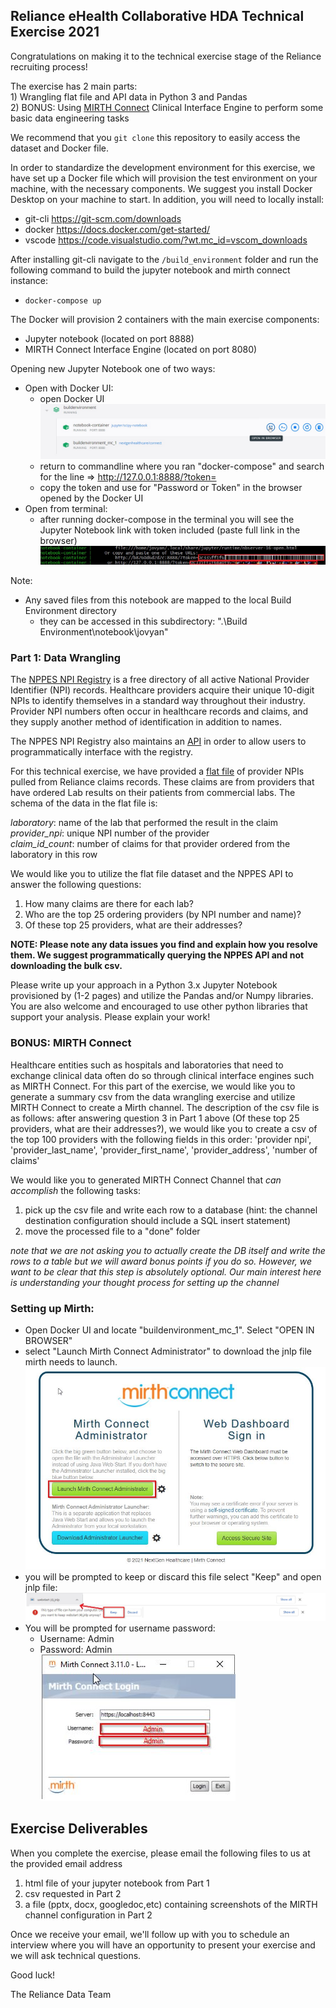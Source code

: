 ## Reliance eHealth Collaborative HDA Technical Exercise 2021

Congratulations on making it to the technical exercise stage of the Reliance recruiting process!

The exercise has 2 main parts:  
    1) Wrangling flat file and API data in Python 3 and Pandas  
    2) BONUS: Using [MIRTH Connect](https://www.nextgen.com/products-and-services/integration-engine) Clinical Interface Engine to perform some basic data engineering tasks  

We recommend that you `git clone` this repository to easily access the dataset and Docker file.

In order to standardize the development environment for this exercise, we have set up a Docker file which will provision the test environment on your machine, with the necessary components. We suggest you install Docker Desktop on your machine to start. In addition, you will need to locally install:

* git-cli https://git-scm.com/downloads
* docker https://docs.docker.com/get-started/
* vscode https://code.visualstudio.com/?wt.mc_id=vscom_downloads

After installing git-cli navigate to the `/build_environment` folder and run the following command to build the jupyter notebook and mirth connect instance:  
* ```docker-compose up```

The Docker will provision 2 containers with the main exercise components:
* Jupyter notebook (located on port 8888)
* MIRTH Connect Interface Engine  (located on port 8080)

Opening new Jupyter Notebook one of two ways: 
* Open with Docker UI:
    * open Docker UI 
    ![open notebook](img/docker_open_notebook.jpg)
    * return to commandline where you ran "docker-compose" and search for the line => http://127.0.0.1:8888/?token= 
    * copy the token and use for "Password or Token" in the browser opened by the Docker UI
* Open from terminal: 
    * after running docker-compose in the terminal you will see the Jupyter Notebook link with token included (paste full link in the browser)
    ![Open notebook from terminal](img/open_notebook_container.jpg)
    

Note: 
* Any saved files from this notebook are mapped to the local Build Environment directory
    * they can be accessed in this subdirectory: ".\Build Environment\notebook\jovyan\"

### Part 1: Data Wrangling 
The [NPPES NPI Registry](https://npiregistry.cms.hhs.gov/) is a free directory of all active National Provider Identifier (NPI) records. Healthcare providers acquire their unique 10-digit NPIs to identify themselves in a standard way throughout their industry. Provider NPI numbers often occur in healthcare records and claims, and they supply another method of identification in addition to names.

The NPPES NPI Registry also maintains an [API](https://npiregistry.cms.hhs.gov/registry/help-api) in order to allow users to programmatically interface with the registry.

For this technical exercise, we have provided a [flat file](https://github.com/reliancehie/recruiting-hda/blob/main/data/provider_npi_list.tsv) of provider NPIs pulled from Reliance claims records.  These claims are from providers that have ordered Lab results on their patients from commercial labs. The schema of the data in the flat file is:

*laboratory*: name of the lab that performed the result in the claim  
*provider_npi*: unique NPI number of the provider  
*claim_id_count*: number of claims for that provider ordered from the laboratory in this row  

We would like you to utilize the flat file dataset and the NPPES API to answer the following questions:

1) How many claims are there for each lab?
2) Who are the top 25 ordering providers (by NPI number and name)?
3) Of these top 25 providers, what are their addresses?

**NOTE: Please note any data issues you find and explain how you resolve them. 
We suggest programmatically querying the NPPES API and not downloading the bulk csv.**

Please write up your approach in a Python 3.x Jupyter Notebook provisioned by (1-2 pages) and utilize the Pandas and/or Numpy libraries. You are also welcome and encouraged to use other python libraries that support your analysis. Please explain your work!

### BONUS: MIRTH Connect  

Healthcare entities such as hospitals and laboratories that need to exchange clinical data often do so through clinical interface engines such as MIRTH Connect. For this part of the exercise, we would like you to generate a summary csv from the data wrangling exercise and utilize MIRTH Connect to create a Mirth channel. The description of the csv file is as follows: after answering question 3 in Part 1 above (Of these top 25 providers, what are their addresses?), we would like you to create a csv of the top 100 providers with the following fields in this order: 'provider npi', 'provider_last_name', 'provider_first_name', 'provider_address', 'number of claims'  

We would like you to generated MIRTH Connect Channel that *can accomplish* the following tasks:

1) pick up the csv file and write each row to a database (hint: the channel destination configuration should include a SQL insert statement)
2) move the processed file to a "done" folder

*note that we are not asking you to actually create the DB itself and write the rows to a table but we will award bonus points if you do so. However, we want to be clear that this step is absolutely optional. Our main interest here is understanding your thought process for setting up the channel*

### Setting up Mirth: 
* Open Docker UI and locate "buildenvironment_mc_1". Select "OPEN IN BROWSER"
* select "Launch Mirth Connect Administrator" to download the jnlp file mirth needs to launch.   
![Download JNLP file](img/mirth_jnlp.jpg)
* you will be prompted to keep or discard this file select "Keep" and open jnlp file:   
![Open JNLP file](img/mirth_jnlp_open.jpg)
* You will be prompted for username password:
    * Username: Admin  
    * Password: Admin  
![Open JNLP file](img/mirth_login.jpg)


## Exercise Deliverables  
When you complete the exercise, please email the following files to us at the provided email address  
1) html file of your jupyter notebook from Part 1  
2) csv requested in Part 2  
3) a file (pptx, docx, googledoc,etc) containing screenshots of the MIRTH channel configuration in Part 2  

Once we receive your email, we'll follow up with you to schedule an interview where you will have an opportunity to present your exercise and we will ask technical questions.

Good luck!

The Reliance Data Team
